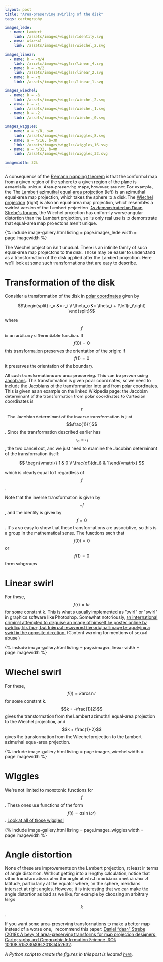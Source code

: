 ```yaml
---
layout: post
title: "Area-preserving swirling of the disk"
tags: cartography

images_lede:
  - name: Lambert
    link: /assets/images/wiggles/identity.svg
  - name: Wiechel
    link: /assets/images/wiggles/wiechel_2.svg

images_linear:
  - name: k = -π/4
    link: /assets/images/wiggles/linear_4.svg
  - name: k = -π/2
    link: /assets/images/wiggles/linear_2.svg
  - name: k = -π
    link: /assets/images/wiggles/linear_1.svg

images_wiechel:
  - name: k = -½
    link: /assets/images/wiggles/wiechel_2.svg
  - name: k = -1
    link: /assets/images/wiggles/wiechel_1.svg
  - name: k = -2
    link: /assets/images/wiggles/wiechel_0.svg

images_wiggles:
  - name: a = π/8, b=π
    link: /assets/images/wiggles/wiggles_8.svg
  - name: a = π/16, b=3π
    link: /assets/images/wiggles/wiggles_16.svg
  - name: a = π/32, b=8π
    link: /assets/images/wiggles/wiggles_32.svg

imagewidth: 32%
---
```

A consequence of the [Riemann mapping theorem](https://en.wikipedia.org/wiki/Riemann_mapping_theorem) is that the conformal map from a given region of the sphere to a given region of the plane is essentially unique. Area-preserving maps, however, are not. For example, the
The [Lambert azimuthal equal-area projection](https://en.wikipedia.org/wiki/Lambert_azimuthal_equal-area_projection) (left) is an azimuthal equal-area map projection, which takes the sphere to a disk. The [Wiechel projection](https://en.wikipedia.org/wiki/Wiechel_projection) (right) is also an equal-area map projection, which resembles a swirled version of the Lambert projection. [As demonstrated on Daan Strebe's forums](https://www.mapthematics.com/forums/viewtopic.php?f=8&t=716&sid=d27a60a94f4adecffdc1485668e8e486#p1714), the Wiechel projection has uniformly worse angular distortion than the Lambert projection, so its only real use is to demonstrate that equal-area map projectons aren't unique.

{% include image-gallery.html listing = page.images_lede width = page.imagewidth %}

The Wiechel projection isn't unusual. There is an infinite family of such equal-area map projectons to the disk. Those may be easier to understand as a transformation of the disk applied after the Lambert projection. Here we'll look at some such transformations that are easy to describe.

# Transformation of the disk
Consider a transformation of the disk in [polar coordinates](https://en.wikipedia.org/wiki/Polar_coordinate_system) given by

$$\begin{split}
r_o &= r_i \\
\theta_o &= \theta_i + f\left(r_i\right)
\end{split}$$

where $$f$$ is an arbitrary differentiable function. If $$f(0) = 0$$ this transformation preserves the orientation of the origin: if $$f(1) = 0$$ it preserves the orientation of the boundary.

All such transformations are area-preserving. This can be proven using [Jacobians](https://en.wikipedia.org/wiki/Jacobian_matrix_and_determinant). This transformation is given polar coordinates, so we need to include the Jacobians of the transformation into and from polar coordinates. This is given as an example on the linked Wikipedia page: the Jacobian determinant of the transformation from polar coordinates to Cartesian coordinates is $$r$$. The Jacobian determinant of the inverse transformation is just $$\frac{1}{r}$$. Since the transformation described earlier has $$r_o = r_i$$, the two cancel out, and we just need to examine the Jacobian determinant of the transformation itself:

$$
\begin{vmatrix}
 1 & 0 \\
 \frac{df}{dr_i} & 1
\end{vmatrix}
$$

which is clearly equal to 1 regardless of $$f$$.

Note that the inverse transformation is given by $$-f$$, and the identity is given by $$f = 0$$. It's also easy to show that these transformations are associative, so this is a group in the mathematical sense. The functions such that $$f(0) = 0$$ or $$f(1) = 0$$ form subgroups.

# Linear swirl
For these, $$f(r) = k r$$ for some constant k. This is what's usually implemented as "twirl" or "swirl" in graphics software like Photoshop. Somewhat notoriously, [an international criminal attempted to disguise an image of himself he posted online by swirling his face, but Interpol recovered the original image by applying a swirl in the opposite direction.](https://www.cbc.ca/news/canada/british-columbia/christopher-paul-neil-convicted-sex-offender-faces-10-new-charges-in-b-c-1.2590785) (Content warning for mentions of sexual abuse.)

{% include image-gallery.html listing = page.images_linear width = page.imagewidth %}

# Wiechel swirl
For these, $$f(r) = k \arcsin r$$ for some constant k. $$k = -\frac{1}{2}$$ gives the transformation from the Lambert azimuthal equal-area projection to the Wiechel projection, and $$k = \frac{1}{2}$$ gives the transformation from the Wiechel projection to the Lambert azimuthal equal-area projection.

{% include image-gallery.html listing = page.images_wiechel width = page.imagewidth %}

# Wiggles
We're not limited to monotonic functions for $$f$$. These ones use functions of the form $$f(r) = a \sin\left(br\right)$$. [Look at all of those wiggles!](https://youtu.be/V_OVxxIvqVw?t=45)

{% include image-gallery.html listing = page.images_wiggles width = page.imagewidth %}

# Angle distortion
None of these are improvements on the Lambert projection, at least in terms of angle distortion. Without getting into a lengthy calculation, notice that other transformations alter the angle at which meridians meet circles of latitude, particularly at the equator where, on the sphere, meridians intersect at right angles. However, it is interesting that we can make the angle distortion as bad as we like, for example by choosing an arbitrary large $$k$$.

If you want some area-preserving transformations to make a better map instead of a worse one, I recommend this paper: [Daniel “daan” Strebe (2018): A bevy of area-preserving transforms for map projection designers, Cartography and Geographic Information Science, DOI: 10.1080/15230406.2018.1452632](https://doi.org/10.1080/15230406.2018.1452632).

*A Python script to create the figures in this post is located [here](https://github.com/brsr/mapproj/blob/master/bin/swirls.py).*
